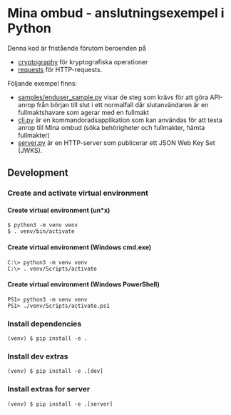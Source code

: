 # Mina ombud - anslutningsexempel i Python

Denna kod är fristående förutom beroenden på
- [cryptography](https://pypi.org/project/cryptography/) för kryptografiska operationer
- [requests](https://pypi.org/project/requests/) för HTTP-requests.


Följande exempel finns:
- [samples/enduser_sample.py](src/minaombud/samples/enduser_sample.py) visar de steg som
  krävs för att göra API-anrop från början till slut i ett normalfall där
  slutanvändaren är en fullmaktshavare som agerar med en fullmakt
- [cli.py](src/minaombud/cli.py) är en kommandoradsapplikation som kan användas
  för att testa anrop till Mina ombud (söka behörigheter och fullmakter, hämta fullmakter)
- [server.py](src/minaombud/server.py) är en HTTP-server som publicerar ett JSON Web Key Set (JWKS).

## Development

### Create and activate virtual environment

#### Create virtual environment (un*x)
    $ python3 -m venv venv
    $ . venv/bin/activate

#### Create virtual environment (Windows cmd.exe)
    C:\> python3 -m venv venv
    C:\> . venv/Scripts/activate

#### Create virtual environment (Windows PowerShell)
    PS1> python3 -m venv venv
    PS1> ./venv/Scripts/activate.ps1

### Install dependencies
    (venv) $ pip install -e .

### Install dev extras
    (venv) $ pip install -e .[dev]

### Install extras for server
    (venv) $ pip install -e .[server]
